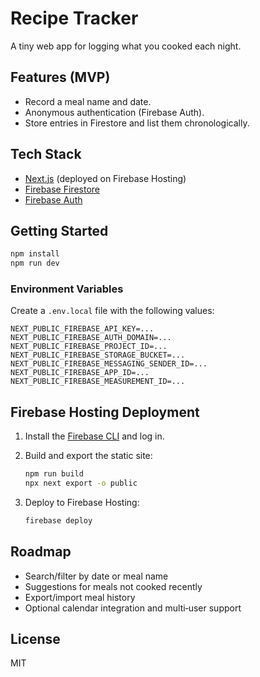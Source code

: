 # Recipe Tracker

A tiny web app for logging what you cooked each night.

## Features (MVP)
- Record a meal name and date.
- Anonymous authentication (Firebase Auth).
- Store entries in Firestore and list them chronologically.

## Tech Stack
- [Next.js](https://nextjs.org/) (deployed on Firebase Hosting)
- [Firebase Firestore](https://firebase.google.com/docs/firestore)
- [Firebase Auth](https://firebase.google.com/docs/auth)

## Getting Started

```bash
npm install
npm run dev
```

### Environment Variables

Create a `.env.local` file with the following values:

```
NEXT_PUBLIC_FIREBASE_API_KEY=...
NEXT_PUBLIC_FIREBASE_AUTH_DOMAIN=...
NEXT_PUBLIC_FIREBASE_PROJECT_ID=...
NEXT_PUBLIC_FIREBASE_STORAGE_BUCKET=...
NEXT_PUBLIC_FIREBASE_MESSAGING_SENDER_ID=...
NEXT_PUBLIC_FIREBASE_APP_ID=...
NEXT_PUBLIC_FIREBASE_MEASUREMENT_ID=...
```

## Firebase Hosting Deployment
1. Install the [Firebase CLI](https://firebase.google.com/docs/cli) and log in.
2. Build and export the static site:

   ```bash
   npm run build
   npx next export -o public
   ```
3. Deploy to Firebase Hosting:

   ```bash
   firebase deploy
   ```

## Roadmap
- Search/filter by date or meal name  
- Suggestions for meals not cooked recently  
- Export/import meal history  
- Optional calendar integration and multi‑user support

## License
MIT
